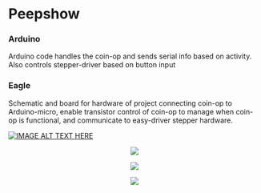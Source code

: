 # Peepshow
### Arduino 
Arduino code handles the coin-op and sends serial info based on activity. Also controls stepper-driver based on button input 

### Eagle
Schematic and board for hardware of project connecting coin-op to Arduino-micro, enable transistor control of coin-op to manage when coin-op is functional, and communicate to easy-driver stepper hardware. 

[![IMAGE ALT TEXT HERE]()](https://www.youtube.com/watch?v=CrubdAGjaBg)

<p align="center">
  <a href="https://www.youtube.com/watch?v=CrubdAGjaBg"><img src="https://img.youtube.com/vi/CrubdAGjaBg/0.jpg"></a>
</p>

<p align="center">
  <img src="https://github.com/organnoise/ArtArcadeTools/blob/master/img/ArtArcade.hardwareFront.png">
</p>
<p align="center">
  <img src="https://github.com/organnoise/ArtArcadeTools/blob/master/img/ArtArcade.circuit.jpg">
</p>
